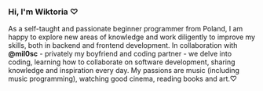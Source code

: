 <h3 align="left">Hi, I'm Wiktoria ♡ </h3>
<p align="left"> As a self-taught and passionate beginner programmer from Poland, I am happy to explore new areas of knowledge and work diligently to improve my skills, both in backend and frontend development. 
In collaboration with <b>@mil0sc</b> - privately my boyfriend and coding partner - we delve into coding, learning how to collaborate on software development, sharing knowledge and inspiration every day. 
My passions are music (including music programming), watching good cinema, reading books and art.♡ <br>



